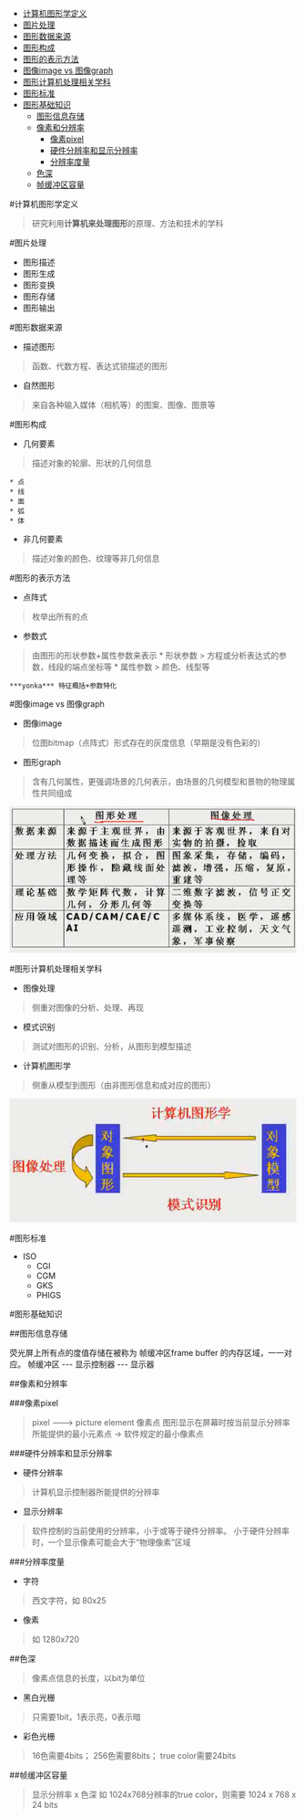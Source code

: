 <!-- TOC depthFrom:1 depthTo:6 withLinks:1 updateOnSave:1 orderedList:0 -->

- [计算机图形学定义](#计算机图形学定义)
- [图片处理](#图片处理)
- [图形数据来源](#图形数据来源)
- [图形构成](#图形构成)
- [图形的表示方法](#图形的表示方法)
- [图像image vs 图像graph](#图像image-vs-图像graph)
- [图形计算机处理相关学科](#图形计算机处理相关学科)
- [图形标准](#图形标准)
- [图形基础知识](#图形基础知识)
	- [图形信息存储](#图形信息存储)
	- [像素和分辨率](#像素和分辨率)
		- [像素pixel](#像素pixel)
		- [硬件分辨率和显示分辨率](#硬件分辨率和显示分辨率)
		- [分辨率度量](#分辨率度量)
	- [色深](#色深)
	- [帧缓冲区容量](#帧缓冲区容量)

<!-- /TOC -->


#计算机图形学定义
> 研究利用**计算机来处理图形**的原理、方法和技术的学科

#图片处理
* 图形描述
* 图形生成
* 图形变换
* 图形存储
* 图形输出


#图形数据来源
* 描述图形
> 函数、代数方程、表达式锁描述的图形
* 自然图形
> 来自各种输入媒体（相机等）的图案、图像、图景等


#图形构成
* 几何要素
> 描述对象的轮廓、形状的几何信息

	* 点
	* 线
	* 面
	* 弧
	* 体

* 非几何要素
> 描述对象的颜色、纹理等非几何信息


#图形的表示方法
* 点阵式
> 枚举出所有的点
* 参数式
> 由图形的形状参数+属性参数来表示
	* 形状参数
		> 方程或分析表达式的参数，线段的端点坐标等
	* 属性参数
		> 颜色、线型等

	***yonka*** 特征概括+参数特化


#图像image vs 图像graph
* 图像image
> 位图bitmap（点阵式）形式存在的灰度信息（早期是没有色彩的）
* 图形graph
> 含有几何属性，更强调场景的几何表示，由场景的几何模型和景物的物理属性共同组成

![图形处理和图像处理](images/image_process_vs_graph_process.jpg)


#图形计算机处理相关学科
* 图像处理
> 侧重对图像的分析、处理、再现
* 模式识别
> 测试对图形的识别、分析，从图形到模型描述
* 计算机图形学
> 侧重从模型到图形（由非图形信息和成对应的图形）

![相关学科](images/image_process_related_subjects.jpg)


#图形标准
* ISO
	* CGI
	* CGM
	* GKS
	* PHIGS


#图形基础知识

##图形信息存储

荧光屏上所有点的度值存储在被称为 帧缓冲区frame buffer 的内存区域，一一对应。
帧缓冲区 --- 显示控制器 --- 显示器


##像素和分辨率

###像素pixel
> pixel ---> picture element 像素点
> 图形显示在屏幕时按当前显示分辨率所能提供的最小元素点 -> 软件规定的最小像素点

###硬件分辨率和显示分辨率
* 硬件分辨率
> 计算机显示控制器所能提供的分辨率
* 显示分辨率
> 软件控制的当前使用的分辨率，小于或等于硬件分辨率。 小于硬件分辨率时，一个显示像素可能会大于“物理像素”区域

###分辨率度量
* 字符
> 西文字符，如 80x25
* 像素
> 如 1280x720


##色深
> 像素点信息的长度，以bit为单位

* 黑白光栅
> 只需要1bit，1表示亮，0表示暗
* 彩色光栅
> 16色需要4bits； 256色需要8bits； true color需要24bits

##帧缓冲区容量
> 显示分辨率 x 色深
> 如 1024x768分辨率的true color，则需要 1024 x 768 x 24  bits

